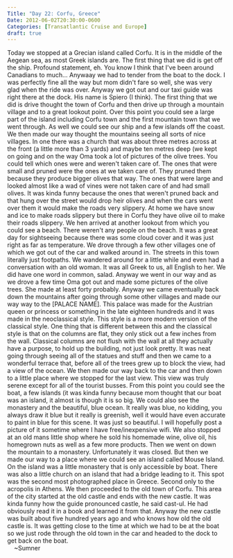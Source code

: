 ```yaml
---
Title: "Day 22: Corfu, Greece"
Date: 2012-06-02T20:30:00-0600
Categories: [Transatlantic Cruise and Europe]
draft: true
---
```


Today we stopped at a Grecian island called Corfu. It is in the middle
of the Aegean sea, as most Greek islands are. The first thing that we
did is get off the ship. Profound statement, eh. You know I think that
I've been around Canadians to much... Anywaay we had to tender from the
boat to the dock. I was perfectly fine all the way but mom didn't fare
so well, she was very glad when the ride was over. Anyway we got out and
our taxi guide was right there at the dock. His name is Spiero (I
think). The first thing that we did is drive thought the town of Corfu
and then drive up through a mountain village and to a great lookout
point. Over this point you could see a large part of the island
including Corfu town and the first mountain town that we went through.
As well we could see our ship and a few islands off the coast. We then
made our way thought the mountains seeing all sorts of nice villages. In
one there was a church that was about three metres across at the front
(a little more than 3 yards) and maybe ten metres deep (we kept on going
and on the way Oma took a lot of pictures of the olive trees. You could
tell which ones were and weren't taken care of. The ones that were small
and pruned were the ones at we taken care of. They pruned them because
they produce bigger olives that way. The ones that were large and looked
almost like a wad of vines were not taken care of and had small olives.
It was kinda funny because the ones that weren't pruned back and that
hung over the street would drop heir olives and when the cars went over
them it would make the roads very slippery. At home we have snow and ice
to make roads slippery but there in Corfu they have olive oil to make
their roads slippery. We hen arrived at another lookout from which you
could see a beach. There weren't any people on the beach. It was a great
day for sightseeing because there was some cloud cover and it was just
right as far as temperature. We drove through a few other villages one
of which we got out of the car and walked around in. The streets in this
town literally just footpaths. We wandered around for a little while and
even had a conversation with an old woman. It was all Greek to us, all
English to her. We did have one word in common, salad. Anyway we went in
our way and as we drove a few time Oma got out and made some pictures of
the olive trees. She made at least forty probably. Anyway we came
eventually back down the mountains after going through some other
villages and made our way way to the \[PALACE NAME\]. This palace was
made for the Austrian queen or princess or something in the late
eighteen hundreds and it was made in the neoclassical style. This style
is a more modern version of the classical style. One thing that is
different between this and the classical style is that on the columns
are flat, they only stick out a few inches from the wall. Classical
columns are not flush with the wall at all they actually have a purpose,
to hold up the building, not just look pretty. It was neat going through
seeing all of the statues and stuff and then we came to a wonderful
terrace that, before all of the trees grew up to block the view, had a
view of the ocean. We then made our way back to the car and then down to
a little place where we stopped for the last view. This view was truly
serene except for all of the tourist busses. From this point you could
see the boat, a few islands (it was kinda funny because mom thought that
our boat was an island, it almost is though it is so big. We could also
see the monastery and the beautiful, blue ocean. It really was blue, no
kidding, you always draw it blue but it really is greenish, well it
would have even accurate to paint in blue for this scene. It was just so
beautiful. I will hopefully post a picture of it sometime where I have
free/inexpensive wifi. We also stopped at an old mans little shop where
he sold his homemade wine, olive oil, his homegrown nuts as well as a
few more products. Then we went on down the mountain to a monastery.
Unfortunately it was closed. But then we made our way to a place where
we could see an island called Mouse Island. On the island was a little
monastery that is only accessible by boat. There was also a little
church on an island that had a bridge leading to it. This spot was the
second most photographed place in Greece. Second only to the acropolis
in Athens. We then proceeded to the old town of Corfu. This area of the
city started at the old castle and ends with the new castle. It was
kinda funny how the guide pronounced castle, he said cast-ul. He had
obviously read it in a book and learned it from that. Anyway the new
castle was built about five hundred years ago and who knows how old the
old castle is. It was getting close to the time at which we had to be at
the boat so we just rode through the old town in the car and headed to
the dock to get back on the boat.  
    \~Sumner
